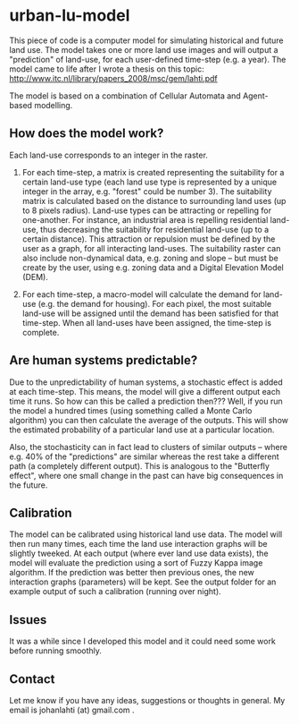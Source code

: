 urban-lu-model
============

This piece of code is a computer model for simulating historical and future land use. The model takes one or more land use images and will output a "prediction" of land-use, for each user-defined time-step (e.g. a year). The model came to life after I wrote a thesis on this topic: http://www.itc.nl/library/papers_2008/msc/gem/lahti.pdf 

The model is based on a combination of Cellular Automata and Agent-based modelling.

## How does the model work?

Each land-use corresponds to an integer in the raster.

1. For each time-step, a matrix is created representing the suitability for a certain land-use type (each land use type is represented by a unique integer in the array, e.g. "forest" could be number 3).
The suitability matrix is calculated based on the distance to surrounding land uses (up to 8 pixels radius). Land-use types can be attracting or repelling for one-another. For instance, an industrial area is repelling residential land-use, thus decreasing the suitability for residential land-use (up to a certain distance). This attraction or repulsion must be defined by the user as a graph, for all interacting land-uses. The suitability raster can also include non-dynamical data, e.g. zoning and slope – but must be create by the user, using e.g. zoning data and a Digital Elevation Model (DEM).

2. For each time-step, a macro-model will calculate the demand for land-use (e.g. the demand for housing). For each pixel, the most suitable land-use will be assigned until the demand has been satisfied for that time-step. When all land-uses have been assigned, the time-step is complete.


## Are human systems predictable?

Due to the unpredictability of human systems, a stochastic effect is added at each time-step. This means, the model will give a different output each time it runs. So how can this be called a prediction then??? Well, if you run the model a hundred times (using something called a Monte Carlo algorithm) you can then calculate the average of the outputs. This will show the estimated probability of a particular land use at a particular location.

Also, the stochasticity can in fact lead to clusters of similar outputs – where e.g. 40% of the "predictions" are similar whereas the rest take a different path (a completely different output). This is analogous to the "Butterfly effect", where one small change in the past can have big consequences in the future.

## Calibration

The model can be calibrated using historical land use data. The model will then run many times, each time the land use interaction graphs will be slightly tweeked. At each output (where ever land use data exists), the model will evaluate the prediction using a sort of Fuzzy Kappa image algorithm. If the prediction was better then previous ones, the new interaction graphs (parameters) will be kept. See the output folder for an example output of such a calibration (running over night).

## Issues

It was a while since I developed this model and it could need some work before running smoothly.

## Contact

Let me know if you have any ideas, suggestions or thoughts in general. My email is johanlahti (at) gmail.com .